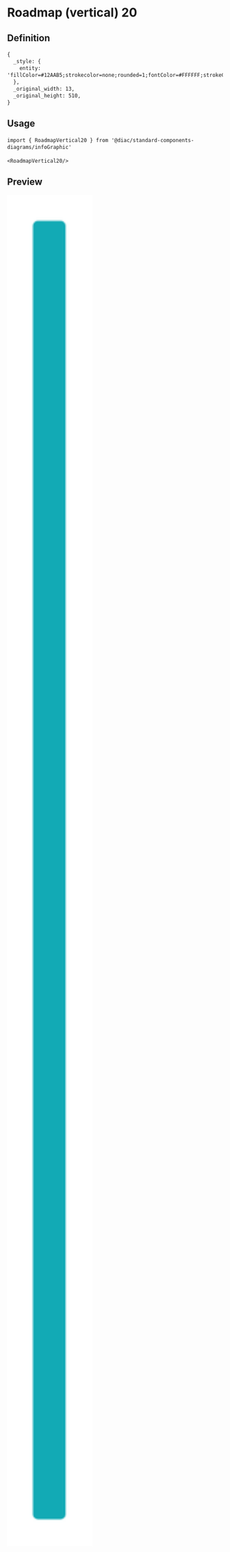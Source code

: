 # Roadmap (vertical) 20

## Definition

```
{
  _style: { 
    entity: 'fillColor=#12AAB5;strokecolor=none;rounded=1;fontColor=#FFFFFF;strokeColor=none;fontStyle=1;fontSize=14;whiteSpace=wrap;html=1;',
  },
  _original_width: 13,
  _original_height: 510,
}
```

## Usage

```
import { RoadmapVertical20 } from '@diac/standard-components-diagrams/infoGraphic'

<RoadmapVertical20/>
```

## Preview

<img src="./roadmap-vertical-20.png" width="200"/>
